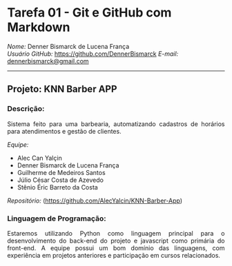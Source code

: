 # Tarefa 01 - Git e GitHub com Markdown

*Nome:* Denner Bismarck de Lucena França  
*Usuário GitHub:* https://github.com/DennerBismarck 
*E-mail:* dennerbismarck@gmail.com

---

## Projeto: KNN Barber APP

### Descrição:

<div style="text-align: justify">
Sistema feito para uma barbearia, automatizando cadastros de horários para atendimentos e gestão de clientes.

</div>

_Equipe:_
- Alec Can Yalçin
- Denner Bismarck de Lucena França
- Guilherme de Medeiros Santos
- Júlio César Costa de Azevedo
- Stênio Éric Barreto da Costa

_Repositório:_
(https://github.com/AlecYalcin/KNN-Barber-App)

### Linguagem de Programação:
<div style="text-align: justify">
Estaremos utilizando Python como linguagem principal para o desenvolvimento do back-end do projeto e javascript como primária do front-end. A equipe possui um bom domínio das linguagens, com experiência em projetos anteriores e participação em cursos relacionados.
</div>
